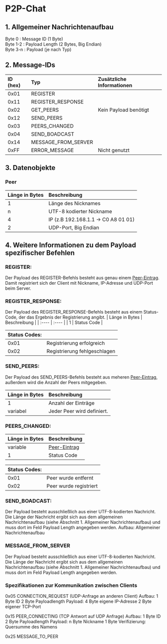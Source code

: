 # P2P-Chat

## **1\. Allgemeiner Nachrichtenaufbau**

Byte 0    : Message ID (1 Byte)  
Byte 1-2  : Payload Length (2 Bytes, Big Endian)  
Byte 3-n  : Payload (je nach Typ)

## **2\. Message-IDs**

| ID (hex) | Typ | Zusätzliche Informationen |
| :---- | :---- | :---- |
| 0x01 | REGISTER |  |
| 0x11 | REGISTER\_RESPONSE |  |
| 0x02 | GET\_PEERS | Kein Payload benötigt |
| 0x12 | SEND\_PEERS |  |
| 0x03 | PEERS\_CHANGED |  |
| 0x04 | SEND_BOADCAST |  |
| 0x14 | MESSAGE_FROM_SERVER |  |
| 0xFF | ERROR\_MESSAGE |  Nicht genutzt |

## **3\. Datenobjekte**
### Peer
| Länge in Bytes | Beschreibung |
| :---- | :---- |
| 1 | Länge des Nicknames |
| n | UTF-8 kodierter Nickname |
| 4 | IP (z.B 192.168.1.1 \-\> C0 A8 01 01\) |
| 2 | UDP-Port, Big Endian |

## **4\. Weitere Informationen zu dem Payload spezifischer Befehlen**

### REGISTER: 
Der Payload des REGISTER-Befehls besteht aus genau einem [Peer-Eintrag](#peer).
<br />
Damit registriert sich der Client mit Nickname, IP-Adresse und UDP-Port beim Server.

### REGISTER\_RESPONSE:
Der Payload des REGISTER_RESPONSE-Befehls besteht aus einem Status-Code, der das Ergebnis der Registrierung angibt.
| Länge in Bytes | Beschreibung |
| :---- | :---- |
| 1 | Status Code |

 

| Status Codes: |  |
| :---- | :---- |
| 0x01 | Registrierung erfolgreich |
| 0x02 | Registrierung fehlgeschlagen |

### SEND\_PEERS:
Der Payload des SEND_PEERS-Befehls besteht aus meheren [Peer-Eintrag](#peer), außerdem wird die Anzahl der Peers mitgegeben.

| Länge in Bytes | Beschreibung |
| :---- | :---- |
| 1 | Anzahl der Einträge |
| variabel | Jeder Peer wird definiert. |
 
### PEERS\_CHANGED:

| Länge in Bytes | Beschreibung |
| :---- | :---- |
| variable | [Peer-Eintrag](#peer) |
| 1 | Status Code |

| Status Codes: |  |
| :---- | :---- |
| 0x01 | Peer wurde entfernt |
| 0x02 | Peer wurde registriert |

### SEND_BOADCAST:
Der Payload besteht ausschließlich aus einer UTF-8-kodierten Nachricht.
Die Länge der Nachricht ergibt sich aus dem allgemeinen Nachrichtenaufbau (siehe Abschnitt 1. Allgemeiner Nachrichtenaufbau) und muss dort im Feld Payload Length angegeben werden.
        Aufbau: Allgemeiner Nachrichtenaufbau

### MESSAGE_FROM_SERVER
Der Payload besteht ausschließlich aus einer UTF-8-kodierten Nachricht.
Die Länge der Nachricht ergibt sich aus dem allgemeinen Nachrichtenaufbau (siehe Abschnitt 1. Allgemeiner Nachrichtenaufbau) und muss dort im Feld Payload Length angegeben werden.

### Spezifikationen zur Kommunikation zwischen Clients

0x05    CONNECTION_REQUEST (UDP-Anfrage an anderen Client)
        Aufbau:
        1 Byte ID
        2 Byte Payloadlength
        Payload:
        4 Byte eigene IP-Adresse
        2 Byte eigener TCP-Port

0x15    PEER_CONNECTING (TCP Antwort auf UDP Anfrage)
        Aufbau:
        1 Byte ID
        2 Byte Payloadlength
        Payload:
        n Byte Nickname
        1 Byte Verifizierung: Quersumme des Namens

0x25    MESSAGE_TO_PEER
